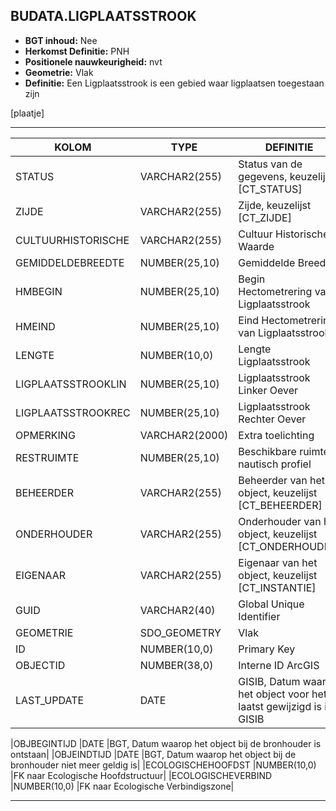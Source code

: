 ﻿## BUDATA.LIGPLAATSSTROOK


* __BGT inhoud:__ Nee
* __Herkomst Definitie:__ PNH
* __Positionele nauwkeurigheid:__ nvt
* __Geometrie:__ Vlak
* __Definitie:__ Een Ligplaatsstrook is een gebied waar ligplaatsen toegestaan zijn

[plaatje]

***

|KOLOM                               |TYPE              |DEFINITIE|
|------                              |----              |-----    |
|STATUS                              |VARCHAR2(255)     |Status van de gegevens, keuzelijst [CT_STATUS]|
|ZIJDE                               |VARCHAR2(255)     |Zijde, keuzelijst [CT_ZIJDE]|
|CULTUURHISTORISCHE                  |VARCHAR2(255)     |Cultuur Historische Waarde|
|GEMIDDELDEBREEDTE                   |NUMBER(25,10)     |Gemiddelde Breedte|
|HMBEGIN                             |NUMBER(25,10)     |Begin Hectometrering van Ligplaatsstrook|
|HMEIND                              |NUMBER(25,10)     |Eind Hectometrering van Ligplaatsstrook|
|LENGTE                              |NUMBER(10,0)      |Lengte Ligplaatsstrook|
|LIGPLAATSSTROOKLIN                  |NUMBER(25,10)     |Ligplaatsstrook Linker Oever|
|LIGPLAATSSTROOKREC                  |NUMBER(25,10)     |Ligplaatsstrook Rechter Oever|
|OPMERKING                           |VARCHAR2(2000)    |Extra toelichting|
|RESTRUIMTE                          |NUMBER(25,10)     |Beschikbare ruimte in nautisch profiel|
|BEHEERDER                           |VARCHAR2(255)     |Beheerder van het object, keuzelijst [CT_BEHEERDER]|
|ONDERHOUDER                         |VARCHAR2(255)     |Onderhouder van het object, keuzelijst [CT_ONDERHOUDER]|
|EIGENAAR                            |VARCHAR2(255)     |Eigenaar van het object, keuzelijst [CT_INSTANTIE]|
|GUID                                |VARCHAR2(40)      |Global Unique Identifier|
|GEOMETRIE                           |SDO_GEOMETRY      |Vlak|
|ID                                  |NUMBER(10,0)      |Primary Key|
|OBJECTID                            |NUMBER(38,0)      |Interne ID ArcGIS|
|LAST_UPDATE                         |DATE              |GISIB, Datum waarop het object voor het laatst gewijzigd is in GISIB|

|OBJBEGINTIJD                        |DATE              |BGT, Datum waarop het object bij de bronhouder is ontstaan|
|OBJEINDTIJD                         |DATE              |BGT, Datum waarop het object bij de bronhouder niet meer geldig is|
|ECOLOGISCHEHOOFDST                  |NUMBER(10,0)      |FK naar Ecologische Hoofdstructuur|
|ECOLOGISCHEVERBIND                  |NUMBER(10,0)      |FK naar Ecologische Verbindigszone|


***
